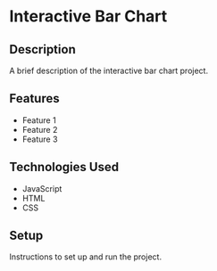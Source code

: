 # Interactive Bar Chart

## Description

A brief description of the interactive bar chart project.

## Features

- Feature 1
- Feature 2
- Feature 3

## Technologies Used

- JavaScript
- HTML
- CSS

## Setup

Instructions to set up and run the project.
